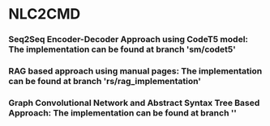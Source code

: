 # NLC2CMD

### Seq2Seq Encoder-Decoder Approach using CodeT5 model: The implementation can be found at branch 'sm/codet5'

### RAG based approach using manual pages: The implementation can be found at branch 'rs/rag_implementation'

### Graph Convolutional Network and Abstract Syntax Tree Based Approach: The implementation can be found at branch ''
